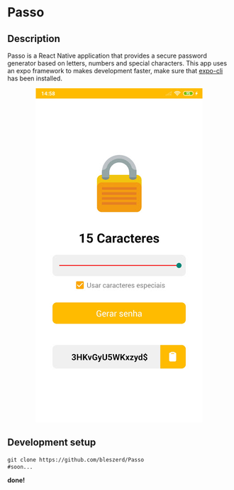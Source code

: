 # Passo

## Description

Passo is a React Native application that provides a secure password generator based on letters, numbers and special characters.
This app uses an expo framework to makes development faster, make sure that [expo-cli](https://docs.expo.io/workflow/expo-cli/) has been installed.

<p align="center">
  <img src=".github/screenshot.jpg" />
</p>

## Development setup

```
git clone https://github.com/bleszerd/Passo
#soon...
```

**done!**